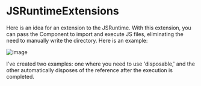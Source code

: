 # JSRuntimeExtensions
Here is an idea for an extension to the JSRuntime. With this extension, you can pass the Component to import and execute JS files, eliminating the need to manually write the directory.
Here is an example:

![image](https://github.com/BetoMees/JSRuntimeExtensions/assets/15331041/4d85f536-b667-4e13-b30e-2cf6ea9fb9e4)

I've created two examples: one where you need to use 'disposable,' and the other automatically disposes of the reference after the execution is completed.
